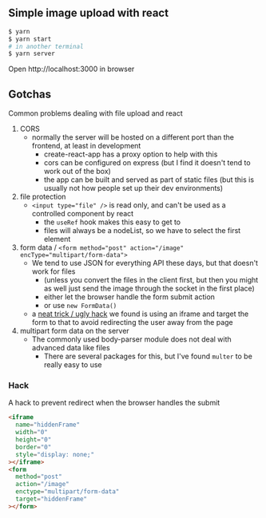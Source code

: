 ## Simple image upload with react

```bash
$ yarn
$ yarn start
# in another terminal
$ yarn server
```

Open http://localhost:3000 in browser

## Gotchas

Common problems dealing with file upload and react

1. CORS
   - normally the server will be hosted on a different port than the frontend, at least in development
     - create-react-app has a proxy option to help with this
     - cors can be configured on express (but I find it doesn't tend to work out of the box)
     - the app can be built and served as part of static files (but this is usually not how people set up their dev environments)
2. file protection
   - `<input type="file" />` is read only, and can't be used as a controlled component by react
     - the `useRef` hook makes this easy to get to
     - files will always be a nodeList, so we have to select the first element
3. form data / `<form method="post" action="/image" encType="multipart/form-data">`
   - We tend to use JSON for everything API these days, but that doesn't work for files
     - (unless you convert the files in the client first, but then you might as well just send the image through the socket in the first place)
     - either let the browser handle the form submit action
     - or use `new FormData()`
   - a [neat trick / ugly hack](#hack) we found is using an iframe and target the form to that to avoid redirecting the user away from the page
4. multipart form data on the server
   - The commonly used body-parser module does not deal with advanced data like files
     - There are several packages for this, but I've found `multer` to be really easy to use

### Hack

A hack to prevent redirect when the browser handles the submit

```html
<iframe
  name="hiddenFrame"
  width="0"
  height="0"
  border="0"
  style="display: none;"
></iframe>
<form
  method="post"
  action="/image"
  enctype="multipart/form-data"
  target="hiddenFrame"
></form>
```
